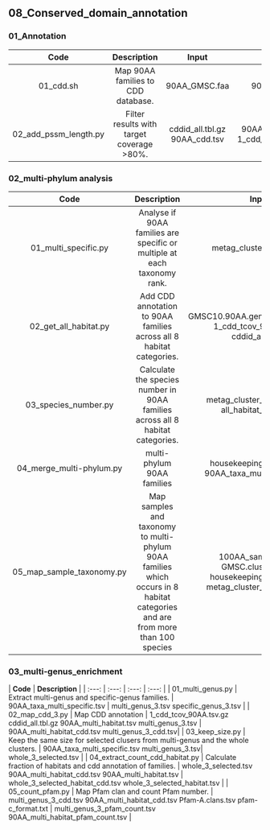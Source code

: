 ## 08_Conserved_domain_annotation

### 01_Annotation

| **Code** | **Description** | **Input** | **Output** |
| :---: | :---: | :---: | :---: | 
| 01_cdd.sh | Map 90AA families to CDD database. | 90AA_GMSC.faa | 90AA_cdd.tsv |
| 02_add_pssm_length.py | Filter results with target coverage >80%. | cddid_all.tbl.gz 90AA_cdd.tsv | 90AA_cdd_tl.tsv.gz 1_cdd_tcov_90AA.tsv |

### 02_multi-phylum analysis

| **Code** | **Description** | **Input** | **Output** |
| :---: | :---: | :---: | :---: | 
| 01_multi_specific.py | Analyse if 90AA families are specific or multiple at each taxonomy rank. | metag_cluster_tax_90.tsv | 90AA_taxa_multi_specific.tsv 90AA_specific_multi.tsv |
| 02_get_all_habitat.py | Add CDD annotation to 90AA families across all 8 habitat categories. | GMSC10.90AA.general_habitat.tsv.xz 1_cdd_tcov_90AA.tsv.gz cddid_all.tbl.gz | all_habitat_smorf_motif.tsv |
| 03_species_number.py | Calculate the species number in 90AA families across all 8 habitat categories. | metag_cluster_tax_90.tsv.xz all_habitat_smorf.tsv | housekeeping_species.tsv |
| 04_merge_multi-phylum.py | multi-phylum 90AA families | housekeeping_species.tsv 90AA_taxa_multi_specific.tsv | housekeeping_multi.tsv |
| 05_map_sample_taxonomy.py | Map samples and taxonomy to multi-phylum 90AA families which occurs in 8 habitat categories and are from more than 100 species | 100AA_sample.tsv.xz GMSC.cluster.tsv.gz housekeeping_species.tsv metag_cluster_tax_90.tsv.xz | 90AA_sample.tsv housekeeping_sample.txt housekeeping_taxonomy.txt |

### 03_multi-genus_enrichment

| **Code** | **Description** |
| :---: | :---: | :---: | :---: | 
| 01_multi_genus.py | Extract multi-genus and specific-genus families. | 90AA_taxa_multi_specific.tsv | multi_genus_3.tsv specific_genus_3.tsv  |
| 02_map_cdd_3.py | Map CDD annotation | 1_cdd_tcov_90AA.tsv.gz cddid_all.tbl.gz 90AA_multi_habitat.tsv multi_genus_3.tsv | 90AA_multi_habitat_cdd.tsv multi_genus_3_cdd.tsv|
| 03_keep_size.py | Keep the same size for selected clusers from multi-genus and the whole clusters. | 90AA_taxa_multi_specific.tsv multi_genus_3.tsv| whole_3_selected.tsv |
| 04_extract_count_cdd_habitat.py | Calculate fraction of habitats and cdd annotation of families. | whole_3_selected.tsv 90AA_multi_habitat_cdd.tsv 90AA_multi_habitat.tsv | whole_3_selected_habitat_cdd.tsv whole_3_selected_habitat.tsv |
| 05_count_pfam.py | Map Pfam clan and count Pfam number. | multi_genus_3_cdd.tsv 90AA_multi_habitat_cdd.tsv Pfam-A.clans.tsv pfam-c_format.txt | multi_genus_3_pfam_count.tsv 90AA_multi_habitat_pfam_count.tsv |